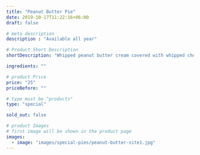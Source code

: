 ```yaml
---
title: "Peanut Butter Pie"
date: 2019-10-17T11:22:16+06:00
draft: false

# meta description
description : "Available all year"

# Product Short Description
shortDescription: "Whipped peanut butter cream covered with whipped chocolate ganache garnished with peanut butter cups"

ingredients: ""

# product Price
price: "25"
priceBefore: ""

# type must be "products"
type: "special"

sold_out: false

# product Images
# first image will be shown in the product page
images:
  - image: "images/special-pies/peanut-butter-site1.jpg"
---
```


